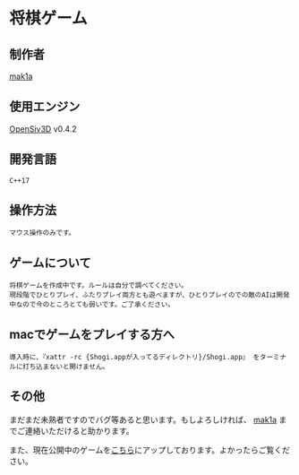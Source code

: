 ﻿# 将棋ゲーム

## 制作者

[mak1a](https://twitter.com/mak1a_ctrl/)

## 使用エンジン

[OpenSiv3D](https://siv3d.github.io/ja-jp/) v0.4.2

## 開発言語

    C++17

## 操作方法

    マウス操作のみです。

## ゲームについて

    将棋ゲームを作成中です。ルールは自分で調べてください。
    現段階でひとりプレイ、ふたりプレイ両方とも遊べますが、ひとりプレイのでの敵のAIは開発中なので今のところとても弱いです。ご了承ください。

## macでゲームをプレイする方へ

    導入時に、『xattr -rc {Shogi.appが入ってるディレクトリ}/Shogi.app』 をターミナルに打ち込まないと開けません。

## その他

まだまだ未熟者ですのでバグ等あると思います。もしよろしければ、 [mak1a](https://twitter.com/mak1a_ctrl/) までご連絡いただけると助かります。

また、現在公開中のゲームを[こちら](http://cotton.suzuya.org/~cotton/makia)にアップしております。よかったらご覧ください。
